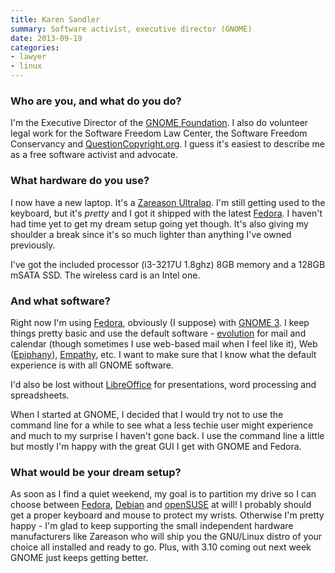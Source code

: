 ```yaml
---
title: Karen Sandler
summary: Software activist, executive director (GNOME)
date: 2013-09-19
categories:
- lawyer
- linux
---
```


### Who are you, and what do you do?

I'm the Executive Director of the [GNOME Foundation](http://www.gnome.org/foundation/ "The GNOME non-profit organisation."). I also do volunteer legal work for the Software Freedom Law Center, the Software Freedom Conservancy and [QuestionCopyright.org](http://questioncopyright.org/ "A website about copyright issues."). I guess it's easiest to describe me as a free software activist and advocate.

### What hardware do you use?

I now have a new laptop. It's a [Zareason Ultralap][ultralap-430]. I'm still getting used to the keyboard, but it's *pretty* and I got it shipped with the latest [Fedora][]. I haven't had time yet to get my dream setup going yet though. It's also giving my shoulder a break since it's so much lighter than anything I've owned previously.

I've got the included processor (i3-3217U 1.8ghz) 8GB memory and a 128GB mSATA SSD. The wireless card is an Intel one.

### And what software?

Right now I'm using [Fedora][], obviously (I suppose) with [GNOME 3][gnome]. I keep things pretty basic and use the default software - [evolution][] for mail and calendar (though sometimes I use web-based mail when I feel like it), Web ([Epiphany][]), [Empathy][], etc. I want to make sure that I know what the default experience is with all GNOME software.

I'd also be lost without [LibreOffice][] for presentations, word processing and spreadsheets.

When I started at GNOME, I decided that I would try not to use the command line for a while to see what a less techie user might experience and much to my surprise I haven't gone back. I use the command line a little but mostly I'm happy with the great GUI I get with GNOME and Fedora.

### What would be your dream setup?

As soon as I find a quiet weekend, my goal is to partition my drive so I can choose between [Fedora][], [Debian][] and [openSUSE][] at will! I probably should get a proper keyboard and mouse to protect my wrists. Otherwise I'm pretty happy - I'm glad to keep supporting the small independent hardware manufacturers like Zareason who will ship you the GNU/Linux distro of your choice all installed and ready to go. Plus, with 3.10 coming out next week GNOME just keeps getting better.

[debian]: https://www.debian.org/ "A Linux distribution."
[empathy]: https://wiki.gnome.org/action/show/Apps/Empathy?action=show&redirect=Empathy "An instant messenger client for GNOME."
[epiphany]: https://en.wikipedia.org/wiki/Epiphany_(web_browser) "A WebKit-base browser for GNOME."
[evolution]: https://wiki.gnome.org/Apps/Evolution "An integrated mail, calendar and contact program for GNOME."
[fedora]: https://getfedora.org/ "A Linux distribution."
[gnome]: https://www.gnome.org/ "A desktop system for *nix operating systems."
[libreoffice]: https://www.libreoffice.org/ "A free, open-source productivity suit."
[opensuse]: https://en.wikipedia.org/wiki/OpenSUSE "A Linux distribution."
[ultralap-430]: http://zareason.com/shop/UltraLap-430.html "A 14.1 inch laptop."
